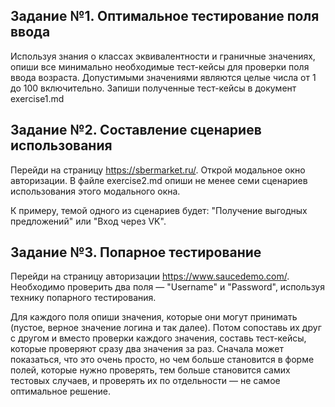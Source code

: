 ## Задание №1. Оптимальное тестирование поля ввода
Используя знания о классах эквивалентности и граничные значениях, опиши все минимально необходимые тест-кейсы для проверки поля ввода возраста. Допустимыми значениями являются целые числа от 1 до 100 включительно. Запиши полученные тест-кейсы в документ exercise1.md

## Задание №2. Составление сценариев использования
Перейди на страницу https://sbermarket.ru/. Открой модальное окно авторизации. В файле exercise2.md опиши не менее семи сценариев использования этого модального окна.

К примеру, темой одного из сценариев будет: "Получение выгодных предложений" или "Вход через VK".

## Задание №3. Попарное тестирование
Перейди на страницу авторизации https://www.saucedemo.com/. Необходимо проверить два поля — "Username" и "Password", используя технику попарного тестирования.

Для каждого поля опиши значения, которые они могут принимать (пустое, верное значение логина и так далее). Потом сопоставь их друг с другом и вместо проверки каждого значения, составь тест-кейсы, которые проверяют сразу два значения за раз. Сначала может показаться, что это очень просто, но чем больше становится в форме полей, которые нужно проверять, тем больше становится самих тестовых случаев, и проверять их по отдельности — не самое оптимальное решение.
